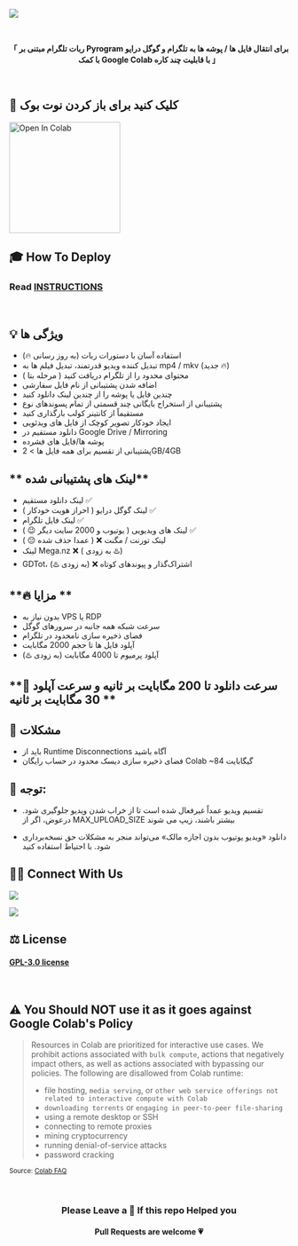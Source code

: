 ![](https://user-images.githubusercontent.com/125879861/255391401-371f3a64-732d-4954-ac0f-4f093a6605e1.png)

<br>

<p align="center"><strong>「 ربات تلگرام مبتنی بر Pyrogram برای انتقال فایل ها / پوشه ها به تلگرام و گوگل درایو با کمک Google Colab با قابلیت چند کاره 」</strong></p>

<br>

## **📖 کلیک کنید برای باز کردن نوت بوک**

<a href="https://drive.google.com/file/d/1QWT3Pc-WE58KXnSiMJVhZmAKtxZTjT4r/view?usp=sharing" target="_parent"><img src="https://user-images.githubusercontent.com/125879861/255389999-a0d261cf-893a-46a7-9a3d-2bb52811b997.png" alt="Open In Colab" width=200px/></a>


## 🎓 **How To Deploy**

<h3>Read <a href="https://github.com/Tessarion-IR/Rasad-Uplaoder">INSTRUCTIONS</a></h3>

<br>

## **💡 ویژگی ها**

- استفاده آسان با دستورات ربات (به روز رسانی 🔥)
- تبدیل کننده ویدیو قدرتمند، تبدیل فیلم ها به mp4 / mkv (جدید 🔥)
- محتوای محدود را از تلگرام دریافت کنید ( مرحله بتا )
- اضافه شدن پشتیبانی از نام فایل سفارشی
- چندین فایل یا پوشه را از چندین لینک دانلود کنید
- پشتیبانی از استخراج بایگانی چند قسمتی از تمام پسوندهای نوع
- مستقیماً از کانتینر کولب بارگذاری کنید
- ایجاد خودکار تصویر کوچک از فایل های ویدئویی
- دانلود مستقیم در Google Drive / Mirroring
- پوشه ها/فایل های فشرده
- پشتیبانی از تقسیم برای همه فایل ها > 2GB/4GB

## ** لینک های پشتیبانی شده**

- لینک دانلود مستقیم ✅
- لینک گوگل درایو ( احراز هویت خودکار ) ✅
- لینک فایل تلگرام ✅
- لینک های ویدیویی ( یوتیوب و 2000 سایت دیگر 😉 ) ✅
- لینک تورنت / مگنت ❌ ( عمدا حذف شده 😔 )
- لینک Mega.nz ❌ ( به زودی ♨️)
- GDTot، اشتراک‌گذار و پیوندهای کوتاه ❌ (به زودی ♨️)

## **🔥 مزایا **

- بدون نیاز به VPS یا RDP
- سرعت شبکه همه جانبه در سرورهای گوگل
- فضای ذخیره سازی نامحدود در تلگرام
- آپلود فایل ها تا حجم 2000 مگابایت
- آپلود پرمیوم تا 4000 مگابایت (به زودی ♨️)

## **🚀 سرعت دانلود تا 200 مگابایت بر ثانیه و سرعت آپلود 30 مگابایت بر ثانیه **

## **🦉 مشکلات**

- باید از Runtime Disconnections آگاه باشید
- فضای ذخیره سازی دیسک محدود در حساب رایگان Colab ~84 گیگابایت

## **🚨 توجه:**

- تقسیم ویدیو عمداً غیرفعال شده است تا از خراب شدن ویدیو جلوگیری شود. درعوض، اگر از MAX_UPLOAD_SIZE بیشتر باشند، زیپ می شوند
<!-- - پیوندهای مغناطیسی یا تورنت پشتیبانی می شوند، اما از استفاده از آن خودداری کنید، زیرا «Google Colab اکیداً تورنت ها را ممنوع می کند» -->
- دانلود «ویدیو یوتیوب بدون اجازه مالک» می‌تواند منجر به مشکلات حق نسخه‌برداری شود. با احتیاط استفاده کنید

## **🤙🏼 Connect With Us**

<a href="https://t.me/Colab_Leecher" target="_parent"><img src="https://img.shields.io/badge/-Channel-blue?color=white&logo=telegram&logoColor=vlue"></a>

<a href="https://t.me/Colab_Leecher_Discuss" target="_parent"><img src="https://img.shields.io/badge/-Group-blue?color=white&logo=telegram&logoColor=vlue"></a>


## **⚖️ License**

<h4><a href="https://github.com/Tessarion-IR/Rasad-Uplaoder">GPL-3.0 license</a></h4>

<br>

## **⚠️ You Should NOT use it as it goes against Google Colab's Policy**

> Resources in Colab are prioritized for interactive use cases. We prohibit actions associated with `bulk compute`, actions that negatively impact others, as well as actions associated with bypassing our policies. The following are disallowed from Colab runtime:
>
> - file hosting, `media serving`, or `other web service offerings not related to interactive compute with Colab`
> - `downloading torrents` or `engaging in peer-to-peer file-sharing`
> - using a remote desktop or SSH
> - connecting to remote proxies
> - mining cryptocurrency
> - running denial-of-service attacks
> - password cracking

<sub>Source: <a href="https://research.google.com/colaboratory/faq.html">Colab FAQ</a></sub>

<br>

<h3 align="center">Please Leave a 🌟 If this repo Helped you</h4>

<h4 align="center">Pull Requests are welcome 💗</h4>
